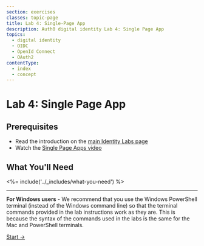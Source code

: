 ```yaml
---
section: exercises
classes: topic-page
title: Lab 4: Single-Page App
description: Auth0 digital identity Lab 4: Single Page App
topics:
  - digital identity
  - OIDC
  - OpenId Connect
  - OAuth2
contentType:
  - index
  - concept
---
```

# Lab 4: Single Page App

## Prerequisites

- Read the introduction on the [main Identity Labs page](/labs/)
- Watch the [Single Page Apps video](/videos/learn-identity/06-single-page-apps)

## What You'll Need

<%= include('../_includes/what-you-need') %>

---

**For Windows users** - We recommend that you use the Windows PowerShell terminal (instead of the Windows command line) so that the terminal commands provided in the lab instructions work as they are. This is because the syntax of the commands used in the labs is the same for the Mac and PowerShell terminals.

<a href="/identity-labs/04-single-page-app/exercise-01" class="btn btn-transparent">Start →</a>

